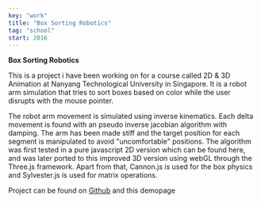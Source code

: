 ```yaml
---
key: "work"
title: "Box Sorting Robotics"
tag: "school"
start: 2016
---
```

**Box Sorting Robotics**

This is a project i have been working on for a course called 2D & 3D Animation at Nanyang Technological University in Singapore. It is a robot arm simulation that tries to sort boxes based on color while the user disrupts with the mouse pointer.

The robot arm movement is simulated using inverse kinematics. Each delta movement is found with an pseudo inverse jacobian algorithm with damping. The arm has been made stiff and the target position for each segment is manipulated to avoid "uncomfortable" positions. The algorithm was first tested in a pure javascript 2D version which can be found here, and was later ported to this improved 3D version using webGL through the Three.js framework. Apart from that, Cannon.js is used for the box physics and Sylvester.js is used for matrix operations.

Project can be found on [Github](https://github.com/micnil/inverse_kinematics_3D) and this demopage